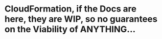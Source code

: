# CloudFormation, if the Docs are here, they are WIP, so no guarantees on the Viability of ANYTHING...
